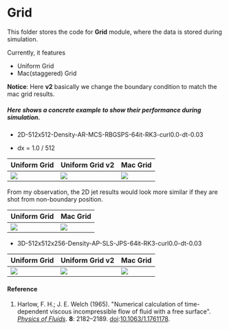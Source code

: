 # Grid

This folder stores the code for **Grid** module, where the data is stored during simulation.

 

Currently, it features

- Uniform Grid
- Mac(staggered) Grid



**Notice**: Here **v2** basically we change the boundary condition to match the mac grid results.  



##### Here shows a concrete example to show their performance during simulation. 

- 2D-512x512-Density-AR-MCS-RBGSPS-64it-RK3-curl0.0-dt-0.03

- dx = 1.0 / 512

| Uniform Grid                                                 | Uniform Grid **v2**                                          | Mac Grid                                                     |
| ------------------------------------------------------------ | ------------------------------------------------------------ | ------------------------------------------------------------ |
| ![](../results/Grid/2D-512x512-UniformGrid-Density-AR-MCS-RBGSPS-128it-RK3-curl0.0-dt-0.03.gif) | ![](../results/Grid/2D-512x512-UniformGrid-Density-AR-MCS-RBGSPS-128it-RK3-curl0.0-dt-0.03-version2.gif) | ![](../results/Grid/2D-512x512-MacGrid-Density-AR-MCS-RBGSPS-128it-RK3-curl0.0-dt-0.03.gif) |

From my observation, the 2D jet results would look more similar if they are shot from non-boundary position. 

| Uniform Grid                                                 | Mac Grid                                                     |
| ------------------------------------------------------------ | ------------------------------------------------------------ |
| ![](../results/Grid/2D-512x512-UniformGrid-Density-AR-MCS-RBGSPS-128it-RK3-curl0.0-dt-0.03-non-boundary.gif) | ![](../results/Grid/2D-512x512-MacGrid-Density-AR-MCS-RBGSPS-128it-RK3-curl0.0-dt-0.03-non-boundary.gif) |





- 3D-512x512x256-Density-AP-SLS-JPS-64it-RK3-curl0.0-dt-0.03

| Uniform Grid                                                 | Uniform Grid v2                                              | Mac Grid                                                     |
| ------------------------------------------------------------ | ------------------------------------------------------------ | ------------------------------------------------------------ |
| ![](../results/Grid/3D-512x512x256-UniformGrid-Density-AP-SLS-JPS-64it-RK3-curl0.0-dt-0.03.gif) | ![](../results/Grid/3D-512x512x256-UniformGrid-Density-AP-SLS-JPS-64it-RK3-curl0.0-dt-0.03-version2.gif) | ![](../results/Grid/3D-512x512x256-MacGrid-Density-AP-SLS-JPS-64it-RK3-curl0.0-dt-0.03.gif) |



#### Reference

1.  Harlow, F. H.; J. E. Welch (1965). "Numerical calculation of time-dependent viscous incompressible flow of fluid with a free surface". *[Physics of Fluids](https://en.wikipedia.org/wiki/Physics_of_Fluids)*. **8**: 2182–2189. [doi](https://en.wikipedia.org/wiki/Doi_(identifier)):[10.1063/1.1761178](https://doi.org/10.1063%2F1.1761178).

